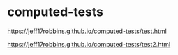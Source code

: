 # computed-tests

 https://jeff17robbins.github.io/computed-tests/test.html
 
 https://jeff17robbins.github.io/computed-tests/test2.html
